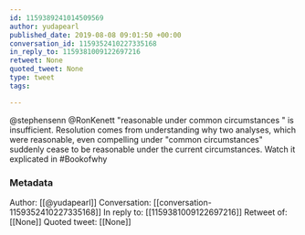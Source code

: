 ```yaml
---
id: 1159389241014509569
author: yudapearl
published_date: 2019-08-08 09:01:50 +00:00
conversation_id: 1159352410227335168
in_reply_to: 1159381009122697216
retweet: None
quoted_tweet: None
type: tweet
tags:

---
```


@stephensenn @RonKenett "reasonable under common circumstances " is insufficient. Resolution comes from understanding why two analyses, which were reasonable, even compelling under "common circumstances" suddenly cease to be reasonable under the current circumstances. Watch it explicated in #Bookofwhy

### Metadata

Author: [[@yudapearl]]
Conversation: [[conversation-1159352410227335168]]
In reply to: [[1159381009122697216]]
Retweet of: [[None]]
Quoted tweet: [[None]]
